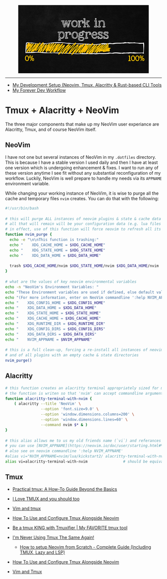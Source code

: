 <!--
Maintainer:   jeffskinnerbox@yahoo.com / www.jeffskinnerbox.me
Version:      0.0.1
-->

<div align="center">
<img src="https://raw.githubusercontent.com/jeffskinnerbox/blog/main/content/images/banners-bkgrds/work-in-progress.jpg" title="These materials require additional work and are not ready for general use." align="center" width=420px height=219px>
</div>

---------------

- [My Development Setup (Neovim, Tmux, Alacritty & Rust-based CLI Tools](https://www.youtube.com/watch?v=stCXFxC4OH0)
- [My Forever Dev Workflow](https://www.youtube.com/watch?v=_YaI2vDbk0o)

# Tmux + Alacritty + NeoVim

The three major components that make up my NeoVim user experiance are Alacritty, Tmux, and of course NeoVim itself.

## NeoVim

I have not one but several instances of NeoVim in my `.dotfiles` directory.
This is because I have a stable version I used daily
and then I have at least one version which is undergoing enhancement & fixes.
I want to run any of these version anytime I see fit without any substantial reconfiguration of my workflow.
Luckily, NeoVim is well prepare to handle my needs via its `APPNAME` environment variable.

While changing your working instance of NeoVim,
it is wise to purge all the cache and temporary files `nvim` creates.
You can do that with the following:

```bash
#!/usr/bin/bash

# this will purge ALL instances of neovim plugins & state & cache data from the systems of directory.
# all that will remain will be your configuration data (e.g. lua files that define your configurations)
# in effect, use of this function will force neovim to refresh all its plugins a new
function nvim_purge {
  echo -e "\n\nThis function is trashing:"
  echo "    XDG_CACHE_HOME = $XDG_CACHE_HOME"
  echo "    XDG_STATE_HOME = $XDG_STATE_HOME"
  echo "    XDG_DATA_HOME = $XDG_DATA_HOME"

  trash $XDG_CACHE_HOME/nvim $XDG_STATE_HOME/nvim $XDG_DATA_HOME/nvim
}

# what are the values of key neovim environmental variables
echo -n "NeoVim's Environment Variables: "
echo "These Environment variables are used if defined, else default values are used."
echo "(For more information, enter on NeoVim commandline ':help NVIM_APPNAME')"
echo "    XDG_CONFIG_HOME = $XDG_CONFIG_HOME"
echo "    XDG_DATA_HOME = $XDG_DATA_HOME"
echo "    XDG_STATE_HOME = $XDG_STATE_HOME"
echo "    XDG_CACHE_HOME = $XDG_CACHE_HOME"
echo "    XDG_RUNTIME_DIR = $XDG_RUNTIME_DIR"
echo "    XDG_CONFIG_DIRS = $XDG_CONFIG_DIRS"
echo "    XDG_DATA_DIRS = $XDG_DATA_DIRS"
echo "    NVIM_APPNAME = $NVIM_APPNAME"

# this is a full clean-up, forcing a re-install all instances of neovim
# and of all plugins with an empty cache & state directories
nvim_purge()
```

## Alacritty

```bash
# this function creates an alacritty terminal appropriately sized for my 'nvim' instance
# the function is writen so that 'nvim' can accept commandline arguments and run in the background
function alacritty-terminal-with-nvim {
    ( alacritty --title 'NeoVim' \
                --option 'font.size=9.0' \
                --option 'window.dimensions.columns=200' \
                --option 'window.dimensions.lines=60' \
                --command nvim $* & )
}

# this alias allows me to us my old friends name (`vi`) and referances the stable neovim executable via the provided path
# you can use [NVIM_APPNAME](https://neovim.io/doc/user/starting.html#%24NVIM_APPNAME) to maintain multiple configurations
# also see on neovim commandline ':help NVIM_APPNAME'
#alias vi="NVIM_APPNAME=nvim/lua/kickstart2/ alacritty-terminal-with-nvim"
alias vi=alacritty-terminal-with-nvim                # should be equivalent to - alias vi="NVIM_APPNAME=nvim/lua/active/ alacritty-terminal-with-nvim"
```

## Tmux

- [Practical tmux: A How-To Guide Beyond the Basics](https://www.youtube.com/watch?v=RmSvKKmLjGU)

- [I Love TMUX and you should too](https://www.youtube.com/watch?v=-B5VDp50daI)
- [Vim and tmux](https://www.youtube.com/playlist?list=PL-v3vdeWVEsXo87wHeVSP_x1KTX4G1l8Y)
- [How To Use and Configure Tmux Alongside Neovim](https://www.josean.com/posts/tmux-setup)
- [Be a tmux KING with Tmuxifier | My FAVORITE tmux tool](https://www.youtube.com/watch?v=ceRYL271cao)

- [I'm Never Using Tmux The Same Again!](https://www.youtube.com/watch?v=JFipv1_ycqU)

  - [How to setup Neovim from Scratch - Complete Guide (Including TMUX, Lazy and LSP)](https://www.youtube.com/watch?v=ZjMzBd1Dqz8)

- [How To Use and Configure Tmux Alongside Neovim](https://www.josean.com/posts/tmux-setup)
- [Vim and Tmux](https://www.youtube.com/playlist?list=PL-v3vdeWVEsXo87wHeVSP_x1KTX4G1l8Y)
